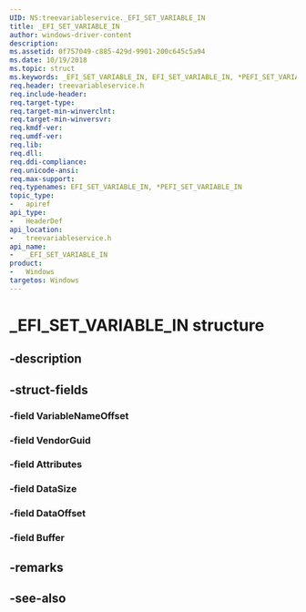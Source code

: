 ```yaml
---
UID: NS:treevariableservice._EFI_SET_VARIABLE_IN
title: _EFI_SET_VARIABLE_IN
author: windows-driver-content
description: 
ms.assetid: 0f757049-c885-429d-9901-200c645c5a94
ms.date: 10/19/2018
ms.topic: struct
ms.keywords: _EFI_SET_VARIABLE_IN, EFI_SET_VARIABLE_IN, *PEFI_SET_VARIABLE_IN, 
req.header: treevariableservice.h
req.include-header:
req.target-type:
req.target-min-winverclnt:
req.target-min-winversvr:
req.kmdf-ver:
req.umdf-ver:
req.lib:
req.dll:
req.ddi-compliance:
req.unicode-ansi:
req.max-support:
req.typenames: EFI_SET_VARIABLE_IN, *PEFI_SET_VARIABLE_IN
topic_type: 
-	apiref
api_type: 
-	HeaderDef
api_location: 
-	treevariableservice.h
api_name: 
-	_EFI_SET_VARIABLE_IN
product:
-	Windows
targetos: Windows
---
```


# _EFI_SET_VARIABLE_IN structure

## -description


## -struct-fields

### -field VariableNameOffset
 
### -field VendorGuid
 
### -field Attributes
 
### -field DataSize
 
### -field DataOffset
 
### -field Buffer
 

## -remarks

## -see-also
